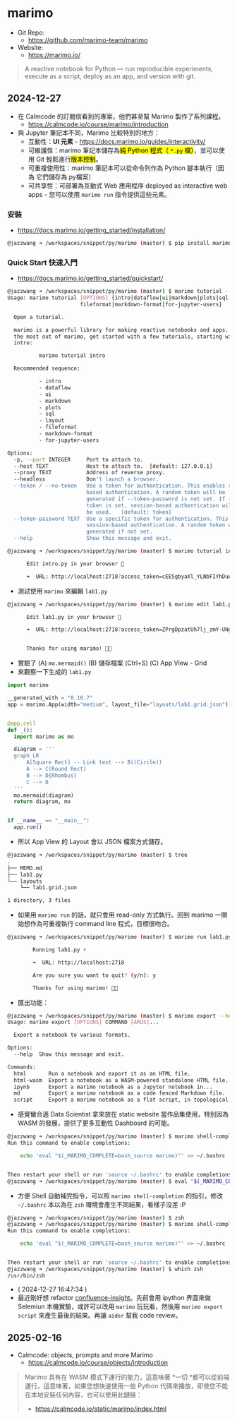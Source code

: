 # marimo

- Git Repo:
  - https://github.com/marimo-team/marimo
- Website:
  - https://marimo.io/

> A reactive notebook for Python — run reproducible experiments, execute as a script, deploy as an app, and version with git.

## 2024-12-27

- 在 Calmcode 的訂閱信看到的專案，他們甚至幫 Marimo 製作了系列課程。
  - https://calmcode.io/course/marimo/introduction
- 與 Jupyter 筆記本不同，Marimo 比較特別的地方：
  - <span class="green">互動性</span>：**UI 元素** - https://docs.marimo.io/guides/interactivity/
  - <span class="green">可維護性</span>：marimo 筆記本儲存為<mark>純 Python 程式（ `*.py` 檔）</mark>，並可以使用 Git 輕鬆進行<mark>版本控制</mark>。
  - <span class="green">可重複使用性</span>：marimo 筆記本可以從命令列作為 Python 腳本執行（因為 它們儲存為.py檔案）
  - <span class="green">可共享性</span>：可部署為互動式 Web 應用程序 deployed as interactive web apps - 您可以使用 `marimo run` 指令提供這些元素。

### 安裝

- https://docs.marimo.io/getting_started/installation/

```bash
@jazzwang ➜ /workspaces/snippet/py/marimo (master) $ pip install marimo
```

### Quick Start 快速入門

- https://docs.marimo.io/getting_started/quickstart/

```bash
@jazzwang ➜ /workspaces/snippet/py/marimo (master) $ marimo tutorial --help
Usage: marimo tutorial [OPTIONS] {intro|dataflow|ui|markdown|plots|sql|layout|
                       fileformat|markdown-format|for-jupyter-users}

  Open a tutorial.

  marimo is a powerful library for making reactive notebooks and apps. To get
  the most out of marimo, get started with a few tutorials, starting with the
  intro:

          marimo tutorial intro

  Recommended sequence:

          - intro
          - dataflow
          - ui
          - markdown
          - plots
          - sql
          - layout
          - fileformat
          - markdown-format
          - for-jupyter-users

Options:
  -p, --port INTEGER     Port to attach to.
  --host TEXT            Host to attach to.  [default: 127.0.0.1]
  --proxy TEXT           Address of reverse proxy.
  --headless             Don't launch a browser.
  --token / --no-token   Use a token for authentication. This enables session-
                         based authentication. A random token will be
                         generated if --token-password is not set. If --no-
                         token is set, session-based authentication will not
                         be used.   [default: token]
  --token-password TEXT  Use a specific token for authentication. This enables
                         session-based authentication. A random token will be
                         generated if not set.
  --help                 Show this message and exit.
  ```
  ```bash
  @jazzwang ➜ /workspaces/snippet/py/marimo (master) $ marimo tutorial intro

        Edit intro.py in your browser 📝

        ➜  URL: http://localhost:2718?access_token=cEE5gbyaXl_YLNbFIYhDuA
  ```
  - 測試使用 `marimo` 來編輯 `lab1.py`
  ```bash
  @jazzwang ➜ /workspaces/snippet/py/marimo (master) $ marimo edit lab1.py
  
        Edit lab1.py in your browser 📝

        ➜  URL: http://localhost:2718?access_token=ZPrgDpzatUh7lj_zmY-UNg


        Thanks for using marimo! 🌊🍃
  ```
  - 實驗了 (A) `mo.mermaid()` (B) 儲存檔案 (Ctrl+S) (C) App View - Grid
  - 來觀察一下生成的 `lab1.py`
  ```python
  import marimo

__generated_with = "0.10.7"
app = marimo.App(width="medium", layout_file="layouts/lab1.grid.json")


@app.cell
def _():
    import marimo as mo

    diagram = '''
    graph LR
        A[Square Rect] -- Link text --> B((Circle))
        A --> C(Round Rect)
        B --> D{Rhombus}
        C --> D
    '''
    mo.mermaid(diagram)
    return diagram, mo


if __name__ == "__main__":
    app.run()
```
- 所以 App View 的 Layout 會以 JSON 檔案方式儲存。
```bash
@jazzwang ➜ /workspaces/snippet/py/marimo (master) $ tree
.
├── MEMO.md
├── lab1.py
└── layouts
    └── lab1.grid.json

1 directory, 3 files
```
- 如果用 `marimo run` 的話，就只會用 read-only 方式執行。回到 marimo 一開始想作為可重複執行 command line 程式，目標很吻合。
```bash
@jazzwang ➜ /workspaces/snippet/py/marimo (master) $ marimo run lab1.py 

        Running lab1.py ⚡

        ➜  URL: http://localhost:2718

        Are you sure you want to quit? (y/n): y

        Thanks for using marimo! 🌊🍃
```
- 匯出功能：
```bash
@jazzwang ➜ /workspaces/snippet/py/marimo (master) $ marimo export --help
Usage: marimo export [OPTIONS] COMMAND [ARGS]...

  Export a notebook to various formats.

Options:
  --help  Show this message and exit.

Commands:
  html       Run a notebook and export it as an HTML file.
  html-wasm  Export a notebook as a WASM-powered standalone HTML file.
  ipynb      Export a marimo notebook as a Jupyter notebook in...
  md         Export a marimo notebook as a code fenced Markdown file.
  script     Export a marimo notebook as a flat script, in topological...
```
- 感覺蠻合適 Data Scientist 拿來放在 static website 當作品集使用，特別因為 WASM 的發展，提供了更多互動性 Dashboard 的可能。
```bash
@jazzwang ➜ /workspaces/snippet/py/marimo (master) $ marimo shell-completion
Run this command to enable completions:

    echo 'eval "$(_MARIMO_COMPLETE=bash_source marimo)"' >> ~/.bashrc


Then restart your shell or run 'source ~/.bashrc' to enable completions
@jazzwang ➜ /workspaces/snippet/py/marimo (master) $ eval "$(_MARIMO_COMPLETE=bash_source marimo)"
```
- 方便 Shell 自動補完指令，可以照 `marimo shell-completion` 的指引，修改 `~/.bashrc` 
  本以為在 `zsh` 環境會產生不同結果，看樣子沒差 :P
```bash
@jazzwang ➜ /workspaces/snippet/py/marimo (master) $ zsh
@jazzwang ➜ /workspaces/snippet/py/marimo (master) $ marimo shell-completion
Run this command to enable completions:

    echo 'eval "$(_MARIMO_COMPLETE=bash_source marimo)"' >> ~/.bashrc


Then restart your shell or run 'source ~/.bashrc' to enable completions
@jazzwang ➜ /workspaces/snippet/py/marimo (master) $ which zsh
/usr/bin/zsh
```
- ( 2024-12-27 16:47:34 )
- 最近剛好想 refactor [confluence-insight](https://github.com/jazzwang/confluence-insight)。先前會用 ipython 界面來做 Selemiun 本機實驗，或許可以改用 `marimo` 玩玩看，然後用 `marimo export script` 來產生最後的結果。再讓 `aider` 幫我 code review。

## 2025-02-16

- Calmcode: objects, prompts and more Marimo
  - https://calmcode.io/course/objects/introduction
> Marimo 具有在 WASM 模式下運行的能力，這意味著 *一切 *都可以從前端運行。這意味著，如果您想快速使用一些 Python 代碼來播放，即使您不能在本地安裝任何內容，也可以使用此鏈接：
>  - https://calmcode.io/static/marimo/index.html